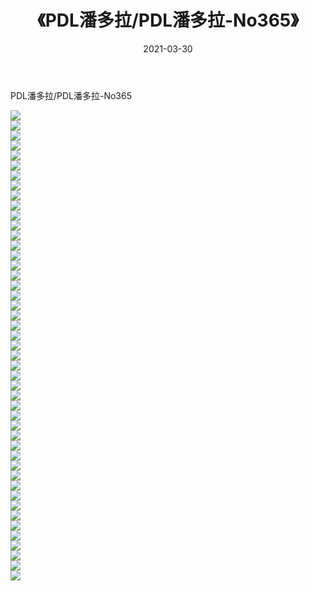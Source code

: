 ﻿---
layout: post
title:  《PDL潘多拉/PDL潘多拉-No365》
date:   2021-03-30
img: http://img.660000.xyz/Sharelink/网络美图/2021/PDL潘多拉/PDL潘多拉-No365/000.jpg
categories: [美女, 清纯, 唯美]
---

PDL潘多拉/PDL潘多拉-No365

 ![](http://img.660000.xyz/Sharelink/网络美图/2021/PDL潘多拉/PDL潘多拉-No365/001.jpg) <br>![](http://img.660000.xyz/Sharelink/网络美图/2021/PDL潘多拉/PDL潘多拉-No365/002.jpg) <br>![](http://img.660000.xyz/Sharelink/网络美图/2021/PDL潘多拉/PDL潘多拉-No365/003.jpg) <br>![](http://img.660000.xyz/Sharelink/网络美图/2021/PDL潘多拉/PDL潘多拉-No365/004.jpg) <br>![](http://img.660000.xyz/Sharelink/网络美图/2021/PDL潘多拉/PDL潘多拉-No365/005.jpg) <br>![](http://img.660000.xyz/Sharelink/网络美图/2021/PDL潘多拉/PDL潘多拉-No365/006.jpg) <br>![](http://img.660000.xyz/Sharelink/网络美图/2021/PDL潘多拉/PDL潘多拉-No365/007.jpg) <br>![](http://img.660000.xyz/Sharelink/网络美图/2021/PDL潘多拉/PDL潘多拉-No365/008.jpg) <br>![](http://img.660000.xyz/Sharelink/网络美图/2021/PDL潘多拉/PDL潘多拉-No365/009.jpg) <br>![](http://img.660000.xyz/Sharelink/网络美图/2021/PDL潘多拉/PDL潘多拉-No365/010.jpg) <br>![](http://img.660000.xyz/Sharelink/网络美图/2021/PDL潘多拉/PDL潘多拉-No365/011.jpg) <br>![](http://img.660000.xyz/Sharelink/网络美图/2021/PDL潘多拉/PDL潘多拉-No365/012.jpg) <br>![](http://img.660000.xyz/Sharelink/网络美图/2021/PDL潘多拉/PDL潘多拉-No365/013.jpg) <br>![](http://img.660000.xyz/Sharelink/网络美图/2021/PDL潘多拉/PDL潘多拉-No365/014.jpg) <br>![](http://img.660000.xyz/Sharelink/网络美图/2021/PDL潘多拉/PDL潘多拉-No365/015.jpg) <br>![](http://img.660000.xyz/Sharelink/网络美图/2021/PDL潘多拉/PDL潘多拉-No365/016.jpg) <br>![](http://img.660000.xyz/Sharelink/网络美图/2021/PDL潘多拉/PDL潘多拉-No365/017.jpg) <br>![](http://img.660000.xyz/Sharelink/网络美图/2021/PDL潘多拉/PDL潘多拉-No365/018.jpg) <br>![](http://img.660000.xyz/Sharelink/网络美图/2021/PDL潘多拉/PDL潘多拉-No365/019.jpg) <br>![](http://img.660000.xyz/Sharelink/网络美图/2021/PDL潘多拉/PDL潘多拉-No365/020.jpg) <br>![](http://img.660000.xyz/Sharelink/网络美图/2021/PDL潘多拉/PDL潘多拉-No365/021.jpg) <br>![](http://img.660000.xyz/Sharelink/网络美图/2021/PDL潘多拉/PDL潘多拉-No365/022.jpg) <br>![](http://img.660000.xyz/Sharelink/网络美图/2021/PDL潘多拉/PDL潘多拉-No365/023.jpg) <br>![](http://img.660000.xyz/Sharelink/网络美图/2021/PDL潘多拉/PDL潘多拉-No365/024.jpg) <br>![](http://img.660000.xyz/Sharelink/网络美图/2021/PDL潘多拉/PDL潘多拉-No365/025.jpg) <br>![](http://img.660000.xyz/Sharelink/网络美图/2021/PDL潘多拉/PDL潘多拉-No365/026.jpg) <br>![](http://img.660000.xyz/Sharelink/网络美图/2021/PDL潘多拉/PDL潘多拉-No365/027.jpg) <br>![](http://img.660000.xyz/Sharelink/网络美图/2021/PDL潘多拉/PDL潘多拉-No365/028.jpg) <br>![](http://img.660000.xyz/Sharelink/网络美图/2021/PDL潘多拉/PDL潘多拉-No365/029.jpg) <br>![](http://img.660000.xyz/Sharelink/网络美图/2021/PDL潘多拉/PDL潘多拉-No365/030.jpg) <br>![](http://img.660000.xyz/Sharelink/网络美图/2021/PDL潘多拉/PDL潘多拉-No365/031.jpg) <br>![](http://img.660000.xyz/Sharelink/网络美图/2021/PDL潘多拉/PDL潘多拉-No365/032.jpg) <br>![](http://img.660000.xyz/Sharelink/网络美图/2021/PDL潘多拉/PDL潘多拉-No365/033.jpg) <br>![](http://img.660000.xyz/Sharelink/网络美图/2021/PDL潘多拉/PDL潘多拉-No365/034.jpg) <br>![](http://img.660000.xyz/Sharelink/网络美图/2021/PDL潘多拉/PDL潘多拉-No365/035.jpg) <br>![](http://img.660000.xyz/Sharelink/网络美图/2021/PDL潘多拉/PDL潘多拉-No365/036.jpg) <br>![](http://img.660000.xyz/Sharelink/网络美图/2021/PDL潘多拉/PDL潘多拉-No365/037.jpg) <br>![](http://img.660000.xyz/Sharelink/网络美图/2021/PDL潘多拉/PDL潘多拉-No365/038.jpg) <br>![](http://img.660000.xyz/Sharelink/网络美图/2021/PDL潘多拉/PDL潘多拉-No365/039.jpg) <br>![](http://img.660000.xyz/Sharelink/网络美图/2021/PDL潘多拉/PDL潘多拉-No365/040.jpg) <br>![](http://img.660000.xyz/Sharelink/网络美图/2021/PDL潘多拉/PDL潘多拉-No365/041.jpg) <br>![](http://img.660000.xyz/Sharelink/网络美图/2021/PDL潘多拉/PDL潘多拉-No365/042.jpg) <br>![](http://img.660000.xyz/Sharelink/网络美图/2021/PDL潘多拉/PDL潘多拉-No365/043.jpg) <br>![](http://img.660000.xyz/Sharelink/网络美图/2021/PDL潘多拉/PDL潘多拉-No365/044.jpg) <br>![](http://img.660000.xyz/Sharelink/网络美图/2021/PDL潘多拉/PDL潘多拉-No365/045.jpg) <br>![](http://img.660000.xyz/Sharelink/网络美图/2021/PDL潘多拉/PDL潘多拉-No365/046.jpg) <br>![](http://img.660000.xyz/Sharelink/网络美图/2021/PDL潘多拉/PDL潘多拉-No365/047.jpg) <br>